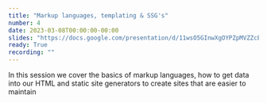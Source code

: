 ```yaml
---
title: "Markup languages, templating & SSG's"
number: 4
date: 2023-03-08T00:00:00-00:00
slides: "https://docs.google.com/presentation/d/11wsO5GInwXgOYPZpMVZZcEoyw6hejeBGTJDzuDC6uys/edit?usp=share_link"
ready: True
recording: ""
---
```


In this session we cover the basics of markup languages, how to get data into our HTML and static site generators to create sites that are easier to maintain